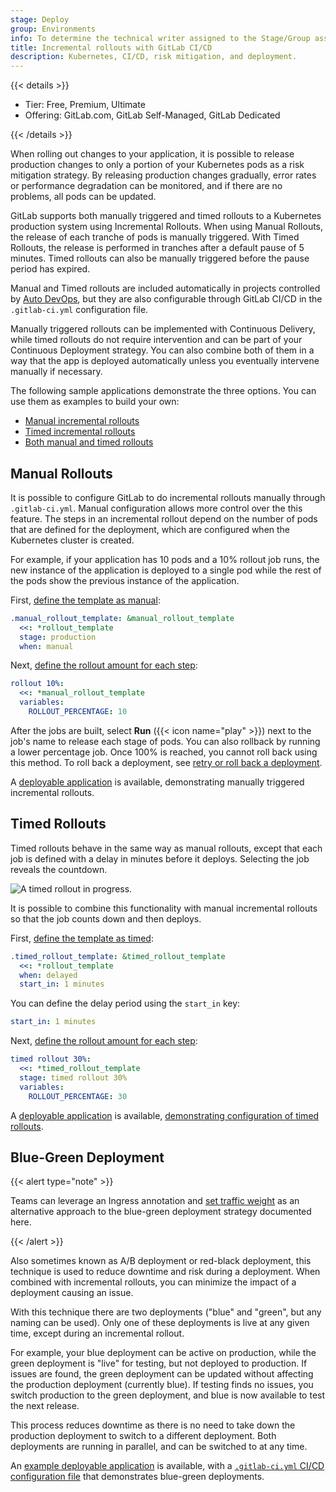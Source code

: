 ```yaml
---
stage: Deploy
group: Environments
info: To determine the technical writer assigned to the Stage/Group associated with this page, see https://handbook.gitlab.com/handbook/product/ux/technical-writing/#assignments
title: Incremental rollouts with GitLab CI/CD
description: Kubernetes, CI/CD, risk mitigation, and deployment.
---
```


{{< details >}}

- Tier: Free, Premium, Ultimate
- Offering: GitLab.com, GitLab Self-Managed, GitLab Dedicated

{{< /details >}}

When rolling out changes to your application, it is possible to release production changes
to only a portion of your Kubernetes pods as a risk mitigation strategy. By releasing
production changes gradually, error rates or performance degradation can be monitored, and
if there are no problems, all pods can be updated.

GitLab supports both manually triggered and timed rollouts to a Kubernetes production system
using Incremental Rollouts. When using Manual Rollouts, the release of each tranche
of pods is manually triggered. With Timed Rollouts, the release is performed in
tranches after a default pause of 5 minutes.
Timed rollouts can also be manually triggered before the pause period has expired.

Manual and Timed rollouts are included automatically in projects controlled by
[Auto DevOps](../../topics/autodevops/_index.md), but they are also configurable through
GitLab CI/CD in the `.gitlab-ci.yml` configuration file.

Manually triggered rollouts can be implemented with Continuous Delivery,
while timed rollouts do not require intervention and can be part of your
Continuous Deployment strategy.
You can also combine both of them in a way that the app is deployed automatically
unless you eventually intervene manually if necessary.

The following sample applications demonstrate the three options. You can use them as
examples to build your own:

- [Manual incremental rollouts](https://gitlab.com/gl-release/incremental-rollout-example/blob/master/.gitlab-ci.yml)
- [Timed incremental rollouts](https://gitlab.com/gl-release/timed-rollout-example/blob/master/.gitlab-ci.yml)
- [Both manual and timed rollouts](https://gitlab.com/gl-release/incremental-timed-rollout-example/blob/master/.gitlab-ci.yml)

## Manual Rollouts

It is possible to configure GitLab to do incremental rollouts manually through `.gitlab-ci.yml`. Manual configuration
allows more control over the this feature. The steps in an incremental rollout depend on the
number of pods that are defined for the deployment, which are configured when the Kubernetes
cluster is created.

For example, if your application has 10 pods and a 10% rollout job runs, the new instance of the
application is deployed to a single pod while the rest of the pods show the previous instance of the application.

First, [define the template as manual](https://gitlab.com/gl-release/incremental-rollout-example/blob/master/.gitlab-ci.yml#L100-103):

```yaml
.manual_rollout_template: &manual_rollout_template
  <<: *rollout_template
  stage: production
  when: manual
```

Next, [define the rollout amount for each step](https://gitlab.com/gl-release/incremental-rollout-example/blob/master/.gitlab-ci.yml#L152-155):

```yaml
rollout 10%:
  <<: *manual_rollout_template
  variables:
    ROLLOUT_PERCENTAGE: 10
```

After the jobs are built, select **Run** ({{< icon name="play" >}}) next to the job's name
to release each stage of pods. You can also rollback by running a lower percentage job. Once 100%
is reached, you cannot roll back using this method. To roll back a deployment, see [retry or roll back a deployment](deployments.md#retry-or-roll-back-a-deployment).

A [deployable application](https://gitlab.com/gl-release/incremental-rollout-example) is
available, demonstrating manually triggered incremental rollouts.

## Timed Rollouts

Timed rollouts behave in the same way as manual rollouts, except that each job is defined with a
delay in minutes before it deploys. Selecting the job reveals the countdown.

![A timed rollout in progress.](img/timed_rollout_v17_9.png)

It is possible to combine this functionality with manual incremental rollouts so that the job
counts down and then deploys.

First, [define the template as timed](https://gitlab.com/gl-release/timed-rollout-example/blob/master/.gitlab-ci.yml#L86-89):

```yaml
.timed_rollout_template: &timed_rollout_template
  <<: *rollout_template
  when: delayed
  start_in: 1 minutes
```

You can define the delay period using the `start_in` key:

```yaml
start_in: 1 minutes
```

Next, [define the rollout amount for each step](https://gitlab.com/gl-release/timed-rollout-example/blob/master/.gitlab-ci.yml#L97-101):

```yaml
timed rollout 30%:
  <<: *timed_rollout_template
  stage: timed rollout 30%
  variables:
    ROLLOUT_PERCENTAGE: 30
```

A [deployable application](https://gitlab.com/gl-release/timed-rollout-example) is
available, [demonstrating configuration of timed rollouts](https://gitlab.com/gl-release/timed-rollout-example/blob/master/.gitlab-ci.yml#L86-95).

## Blue-Green Deployment

{{< alert type="note" >}}

Teams can leverage an Ingress annotation and [set traffic weight](../../user/project/canary_deployments.md#how-to-change-the-traffic-weight-on-a-canary-ingress-deprecated)
as an alternative approach to the blue-green deployment strategy documented here.

{{< /alert >}}

Also sometimes known as A/B deployment or red-black deployment, this technique is used to reduce
downtime and risk during a deployment. When combined with incremental rollouts, you can
minimize the impact of a deployment causing an issue.

With this technique there are two deployments ("blue" and "green", but any naming can be used).
Only one of these deployments is live at any given time, except during an incremental rollout.

For example, your blue deployment can be active on production, while the
green deployment is "live" for testing, but not deployed to production. If issues
are found, the green deployment can be updated without affecting the production
deployment (currently blue). If testing finds no issues, you switch production to the green
deployment, and blue is now available to test the next release.

This process reduces downtime as there is no need to take down the production deployment
to switch to a different deployment. Both deployments are running in parallel, and
can be switched to at any time.

An [example deployable application](https://gitlab.com/gl-release/blue-green-example)
is available, with a [`.gitlab-ci.yml` CI/CD configuration file](https://gitlab.com/gl-release/blue-green-example/blob/master/.gitlab-ci.yml)
that demonstrates blue-green deployments.
